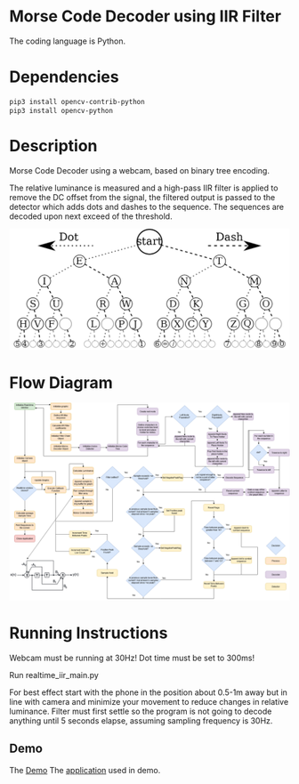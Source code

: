 # Morse Code Decoder using IIR Filter


The coding language is Python.

# Dependencies

```
pip3 install opencv-contrib-python
pip3 install opencv-python
```

# Description

Morse Code Decoder using a webcam, based on binary tree encoding.

The relative luminance is measured and a high-pass IIR filter is applied to remove the DC offset from the signal, the filtered output is passed to the detector which adds dots and dashes to the sequence. The sequences are decoded upon next exceed of the threshold.

![alt text](morsecodetree.png)

# Flow Diagram

![alt text](FlowDiagram.png)

# Running Instructions

Webcam must be running at 30Hz!
Dot time must be set to 300ms!

Run realtime_iir_main.py

For best effect start with the phone in the position about 0.5-1m away but in line with camera and minimize your movement to reduce changes in relative luminance.
Filter must first settle so the program is not going to decode anything until 5 seconds elapse, assuming sampling frequency is 30Hz.


## Demo

The [Demo](https://www.youtube.com/watch?v=HxUDQ35N-YI)
The [application](https://play.google.com/store/apps/details?id=pl.acform.android.torch) used in demo.
